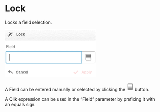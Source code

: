 # Lock

Locks a field selection.

![](../.gitbook/assets/image%20%28146%29.png)

A Field can be entered manually or selected by clicking the ![](../.gitbook/assets/image%20%28122%29.png) button.

A Qlik expression can be used in the “Field” parameter by prefixing it with an equals sign.

